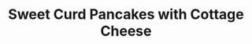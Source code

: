 ---
title: "Sweet Curd Pancakes with Cottage Cheese"
description: "Delicious and fluffy sweet curd pancakes, known as Syrniki, served with a creamy cottage cheese topping."

pubDate: 2024-06-16

image: "/images/sweet-curd-pancakes.avif"
imageAlt: "Sweet curd pancakes with cottage cheese and mint topping"

cookingTime: 45

steps:
  - title: "Prepare the Syrniki Batter"
    actions:
        - "In a large mixing bowl, combine cottage cheese, eggs, sugar, and vanilla extract. Mix until smooth."
        - "Gradually add flour and baking powder, stirring until you have a thick, smooth batter."
        - "Let the batter rest for 10 minutes to allow the flour to absorb moisture."

  - title: "Cook the Syrniki"
    actions:
        - "Heat a non-stick skillet over medium heat and add a small amount of oil or butter."
        - "Scoop 2 tablespoons of batter for each pancake and drop into the skillet. Flatten slightly with the back of the spoon."
        - "Cook for 2-3 minutes on each side or until golden brown and cooked through."
        - "Transfer cooked pancakes to a plate and keep warm."
    
  - title: "Prepare the Cottage Cheese Topping"
    actions:
        - "In a small bowl, combine cottage cheese and honey. Mix until well combined."
        - "Optional: Blend the mixture for a smoother consistency."

  - title: "Serve"
    actions:
        - "Arrange the warm Syrniki on a serving plate."
        - "Top with a generous dollop of cottage cheese."
        - "Garnish with a drizzle of honey, if desired."
        - "Serve immediately as a delightful breakfast or dessert."

ingredients:
  - title: "For the Syrniki Batter:"
    items:
      - quantity: "125"
        name: "grams cottage cheese"
      - quantity: "1"
        name: "large egg"
      - quantity: "1"
        name: "tablespoon sugar"
      - quantity: "1/2"
        name: "teaspoon vanilla extract"
      - quantity: "1/4"
        name: "cup flour"
      - quantity: "1/2"
        name: "teaspoon baking powder"
      - quantity: ""
        name: "Oil or butter, for frying"

  - title: "For the Cottage Cheese Topping:"
    items:
      - quantity: "100"
        name: "grams cottage cheese"
      - quantity: "1/2"
        name: "tablespoon honey"

recipeNotes: [
  "Texture: For a smoother texture, blend the cottage cheese before mixing it into the batter.",
  "Sweetness: Adjust the amount of sugar in the batter to taste. You can also use honey or maple syrup as a natural sweetener.",
  "Flavor Variations: Add a splash of lemon zest or a pinch of cinnamon to the batter for a different flavor twist.",
  "Serving Suggestions: Syrniki pairs well with fresh berries, a dollop of sour cream, or a sprinkle of powdered sugar."
]

tags: ["pancakes", "breakfast", "dessert"]

slug: sweet-curd-pancakes

---